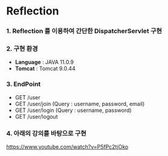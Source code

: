 # Reflection
###  1. Reflection 를 이용하여 간단한 DispatcherServlet 구현
###  2. 구현 환경
* **Language**           :	JAVA 11.0.9
* **Tomcat**             :	Tomcat 9.0.44
###  3. EndPoint
* GET /user
* GET /user/join (Query : username, password, email)
* GET /user/login (Query : username, password)
* GET /user/logout

###  4. 아래의 강의를 바탕으로 구현
https://www.youtube.com/watch?v=P5fPc2tjOko

